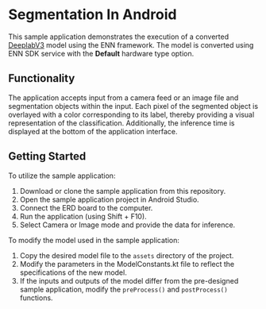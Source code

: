 # Segmentation In Android
This sample application demonstrates the execution of a converted [DeeplabV3](https://www.kaggle.com/models/tensorflow/deeplabv3/frameworks/tfLite/variations/default/versions/1) model using the ENN framework.
The model is converted using ENN SDK service with the **Default** hardware type option.

## Functionality
The application accepts input from a camera feed or an image file and segmentation objects within the input.
Each pixel of the segmented object is overlayed with a color corresponding to its label, thereby providing a visual representation of the classification.
Additionally, the inference time is displayed at the bottom of the application interface.

## Getting Started
To utilize the sample application:
1.	Download or clone the sample application from this repository.
2.	Open the sample application project in Android Studio.
3.	Connect the ERD board to the computer.
4.	Run the application (using Shift + F10).
5.	Select Camera or Image mode and provide the data for inference.

To modify the model used in the sample application:
1.	Copy the desired model file to the `assets` directory of the project.
2.	Modify the parameters in the ModelConstants.kt file to reflect the specifications of the new model.
3.	If the inputs and outputs of the model differ from the pre-designed sample application, modify the `preProcess()` and `postProcess()` functions.
